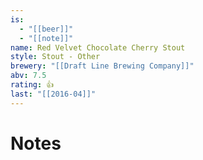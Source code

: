 ```yaml
---
is:
  - "[[beer]]"
  - "[[note]]"
name: Red Velvet Chocolate Cherry Stout
style: Stout - Other
brewery: "[[Draft Line Brewing Company]]"
abv: 7.5
rating: 👍
last: "[[2016-04]]"
---
```

# Notes

